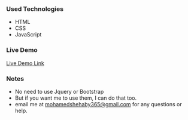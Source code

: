 ### Used Technologies
- HTML
- CSS
- JavaScript


### Live Demo
[Live Demo Link](https://nugget-tours-task.netlify.app/)


### Notes
- No need to use Jquery or Bootstrap 
- But if you want me to use them, I can do that too.
- email me at mohamedshehaby365@gmail.com for any questions or help.